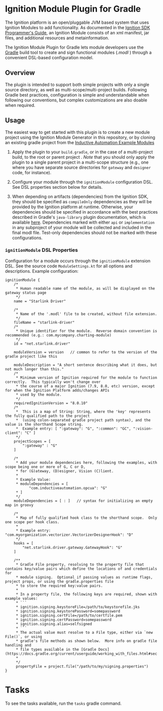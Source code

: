 # Ignition Module Plugin for Gradle

The Ignition platform is an open/pluggable JVM based system that uses Ignition Modules to add functionality.  As documented in the [Ignition SDK Programmer's Guide](https://docs.inductiveautomation.com/display/SE/Ignition+SDK+Programmers+Guide), an Ignition Module consists of an xml manifest, jar files, and additional resources and metainformation.  

The Ignition Module Plugin for Gradle lets module developers use the [Gradle](https://www.gradle.org) build tool to create and sign functional modules (_.modl_ ) through a convenient DSL-based configuration model.

## Overview


The plugin is intended to support both simple projects with only a single source directory, as well as multi-scope/multi-project builds. Following Gradle best practices, configuration is simple and understandable when following our conventions, but complex customizations are also doable when required.

## Usage

The easiest way to get started with this plugin is to create a new module project using the Ignition Module Generator in this repository, or by cloning an existing gradle project from the [Inductive Automation Example Modules](http://www.github.com/inductiveautomation/ignition-sdk-examples)


1. Apply the plugin to your `build.gradle`, or in the case of a multi-project build, to the root or parent project
.   *Note* that you should only apply the plugin to a single parent project in a multi-scope structure (e.g., one
 where you have separate source directories for `gateway` and `designer` code, for instance).

2. Configure your module through the `ignitionModule` configuration DSL.  See DSL properties section below for details. 

3. When depending on artifacts (dependencies) from the Ignition SDK, they should be specified as `compileOnly` dependencies as they will be provided by the Ignition platform at runtime.  Otherwise, your dependencies should be specified in accordance with the best practices described in Gradle's `java-library` plugin documentation, which is available [here](https://docs.gradle.org/current/userguide/java_library_plugin.html).  Dependencies marked with either `api` or `implementation` in any subproject of your module will be collected and included in the final modl file.  Test-only dependencies should not be marked with these configurations.

### `ignitionModule` DSL Properties

Configuration for a module occurs through the `ignitionModule` extension DSL.  See the source code `ModuleSettings.kt` for all options and descriptions.  Example configuration:  

```
ignitionModule {
    /*
     * Human readable name of the module, as will be displayed on the gateway status page
     */
    name = "Starlink Driver"

    /*
     * Name of the '.modl' file to be created, without file extension.
     */
    fileName = "starlink-driver"
    /*
     * Unique identifier for the module.  Reverse domain convention is recommended (e.g.: com.mycompany.charting-module)
     */
    id = "net.starlink.driver"

    moduleVersion = version   // common to refer to the version of the gradle project like this

    moduleDescription = "A short sentence describing what it does, but not much longer than this."
    /*
     * Minimum version of Ignition required for the module to function correctly.  This typically won't change over
     * the course of a major Ignition (7.9, 8.0, etc) version, except for when the Ignition Platform adds/changes APIs
     * used by the module.
     */
    requiredIgnitionVersion = "8.0.10"
    /*
     *  This is a map of String: String, where the 'key' represents the fully qualified path to the project
     *  (using colon-separated gradle project path syntax), and the value is the shorthand Scope string.
     *  Example entry: [ ":gateway": "G", ":common": "GC", ":vision-client": "C" ]
     */
    projectScopes = [
        ":gateway" : "G"
    ]

    /*
     * Add your module dependencies here, following the examples, with scope being one or more of G, C or D,
     * for (G)ateway, (D)esigner, Vision (C)lient.
     *
     * Example Value:
     * moduleDependencies = [
           "com.inductiveautomation.opcua": "G"
     * ]
     */
    moduleDependencies = [ : ]   // syntax for initializing an empty map in groovy

    /*
     * Map of fully qualified hook class to the shorthand scope.  Only one scope per hook class.
     *
     * Example entry: "com.myorganization.vectorizer.VectorizerDesignerHook": "D"
     */
    hooks = [
        "net.starlink.driver.gateway.GatewayHook": "G"
    ]

    /**
     * Gradle File property, resolving to the property file that contains key/value pairs which define the locations of and credentials for
     * module signing.  Optional if passing values as runtime flags, project props, or using the gradle.properties file
     * to store the required key:value pairs.
     *
     * In a property file, the following keys are required, shown with example values:
     * ```
     * ignition.signing.keystoreFile=/path/to/keystorefile.jks
     * ignition.signing.keystorePassword=somepassword
     * ignition.signing.certFile=/path/to/certfile.pem
     * ignition.signing.certPassword=somepassword
     * ignition.signing.alias=selfsigned
     * ```
     * The actual value must resolve to a File type, either via `new File()`, or using
     * gradle's file methods as shown below.  More info on gradle file handling and
     * file types available in the [Gradle Docs](https://docs.gradle.org/current/userguide/working_with_files.html#sec:locating_files)
     *
     */
     propertyFile = project.file("/path/to/my/signing.properties")
}

```

 # Tasks
 
 To see the tasks available, run the `tasks` gradle command.

